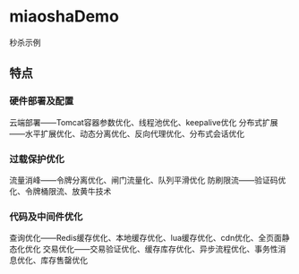 # miaoshaDemo
秒杀示例
## 特点
### 硬件部署及配置

云端部署——Tomcat容器参数优化、线程池优化、keepalive优化
分布式扩展——水平扩展优化、动态分离优化、反向代理优化、分布式会话优化
### 过载保护优化

流量消峰——令牌分离优化、闸门流量化、队列平滑优化
防刷限流——验证码优化、令牌桶限流、放黄牛技术

### 代码及中间件优化
查询优化——Redis缓存优化、本地缓存优化、lua缓存优化、cdn优化、全页面静态化优化
交易优化——交易验证优化、缓存库存优化、异步流程优化、事务性消息优化、库存售罄优化
